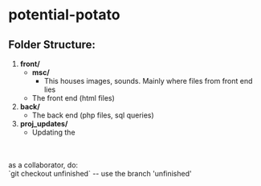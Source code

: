 # potential-potato

## Folder Structure:
1. **front/**   <br>
    - **msc/** <br>
        - This houses images, sounds. Mainly where files from front end lies
    - The front end (html files)
2. **back/**<br>
    - The back end  (php files, sql queries)
3. **proj_updates/**    <br>
    - Updating the 


<br>
<br>
as a collaborator, do:                                          
<br>
`git checkout unfinished`   -- use the branch 'unfinished' 
<br>























